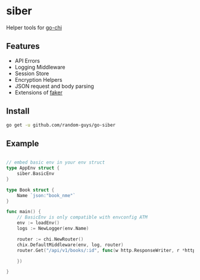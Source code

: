 # siber

Helper tools for [go-chi](https://github.com/go-chi/chi)

## Features

- API Errors
- Logging Middleware
- Session Store
- Encryption Helpers
- JSON request and body parsing
- Extensions of [faker](github.com/bxcodec/faker/v3)

## Install

```sh
go get -u github.com/random-guys/go-siber
```

## Example

```go

// embed basic env in your env struct
type AppEnv struct {
    siber.BasicEnv
}

type Book struct {
    Name `json:"book_nme"`
}

func main() {
    // BasicEnv is only compatible with envconfig ATM
    env := loadEnv()
    logs := NewLogger(env.Name)

    router := chi.NewRouter()
    chix.DefaultMiddleware(env, log, router)
    router.Get("/api/v1/books/:id", func(w http.ResponseWriter, r *http.Request) {

    })

}
```
